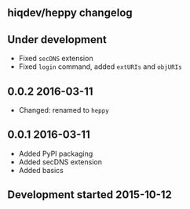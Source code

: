 hiqdev/heppy changelog
----------------------

## Under development

- Fixed `secDNS` extension
- Fixed `login` command, added `extURIs` and `objURIs`

## 0.0.2 2016-03-11

- Changed: renamed to `heppy`

## 0.0.1 2016-03-11

- Added PyPI packaging
- Added secDNS extension
- Added basics

## Development started 2015-10-12

